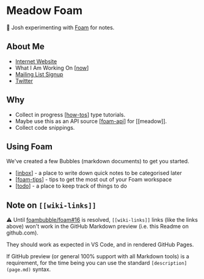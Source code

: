 # Meadow Foam

👋 Josh experimenting with [Foam](https://foambubble.github.io/foam/) for notes.

## About Me

- [Internet Website](https://joshpress.net)
- What I Am Working On [[now]]
- [Mailing List Signup](https://signup.joshpress.net/)
- [Twitter](https://twitter.com/josh412)

## Why

- Collect in progress [[how-tos]] type tutorials.
- Maybe use this as an API source [[foam-api]]
  for [[meadow]].
- Collect code snippings.

## Using Foam

We've created a few Bubbles (markdown documents) to get you started.

- [[inbox]] - a place to write down quick notes to be categorised later
- [[foam-tips]] - tips to get the most out of your Foam workspace
- [[todo]] - a place to keep track of things to do

## Note on `[[wiki-links]]`

⚠️ Until [foambubble/foam#16](https://github.com/foambubble/foam/issues/16) is resolved, `[[wiki-links]]` links (like the links above) won't work in the GitHub Markdown preview (i.e. this Readme on github.com).

They should work as expected in VS Code, and in rendered GitHub Pages.

If GitHub preview (or general 100% support with all Markdown tools) is a requirement, for the time being you can use the standard `[description](page.md)` syntax.

[//begin]: # "Autogenerated link references for markdown compatibility"
[now]: now "What I Am Working On Now"
[how-tos]: how-tos "Tutorials I'm Working On"
[foam-api]: foam-api "Foam API"
[inbox]: inbox "Inbox"
[foam-tips]: foam-tips "Foam tips"
[todo]: todo "Todo"
[//end]: # "Autogenerated link references"

